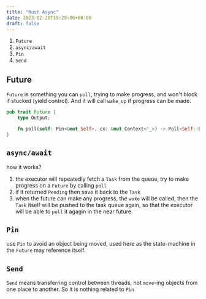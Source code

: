 ```yaml
---
title: "Rust Async"
date: 2023-02-26T15:29:06+08:00
draft: false
---
```



1. `Future`
1. `async/await`
1. `Pin`
1. `Send`

## Future

`Future` is something you can `poll`, trying to make progress, and won't block if stucked (yield control). And it will call `wake_up` if progress can be made.


```Rust
pub trait Future {
    type Output;

    fn poll(self: Pin<&mut Self>, cx: &mut Context<'_>) -> Poll<Self::Output>;
}
```

## `async/await`

how it works?

1. the executor will repeatedly fetch a `Task` from the queue, try to make progress on a `Future` by calling `poll`
2. if it returned `Pending` then save it back to the `Task`
3. when the future can make any progress, the `wake` will be called, then the `Task` itself will be pushed to the task queue again, so that the executor will be able to `poll` it agagin in the near future.


## `Pin`

use `Pin` to avoid an object being moved, used here as the state-machine in the `Future` may reference itself.

## `Send`

`Send` means transferring control between threads, not `move`-ing objects from one place to another. So it is nothing related to `Pin`